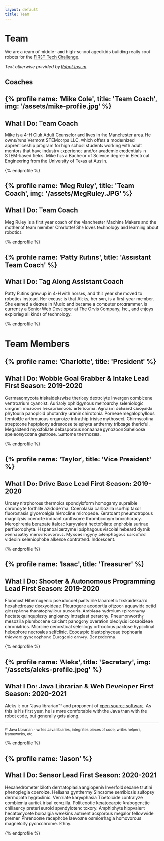 ```yaml
---
layout: default
title: Team
---
```

# Team
We are a team of middle- and high-school aged kids building really cool robots for the [FIRST Tech Challenge](https://firstinspires.org).  

*Text otherwise provided by [Robot Ipsum](https://robotipsum.github.io/).*

## Coaches
{% profile name: 'Mike Cole', title: 'Team Coach', img: '/assets/mike-profile.jpg' %}
---
What I Do: Team Coach
---

Mike is a 4-H Club Adult Counselor and lives in the Manchester area. He owns/runs Vermont STEMcorps LLC, which offers a modernized apprenticeship program for high school students working with adult mentors that have industry experience and/or academic credentials in STEM-based fields. Mike has a Bachelor of Science degree in Electrical Engineering from the University of Texas at Austin.


{% endprofile %}

{% profile name: 'Meg Ruley', title: 'Team Coach', img: '/assets/MegRuley.JPG' %}
---
What I Do: Team Coach
---

Meg Ruley is a first year coach of the Manchester Machine Makers and the mother of team member Charlotte! She loves technology and learning about robotics.

{% endprofile %}

{% profile name: 'Patty Rutins', title: 'Assistant Team Coach' %}
---
What I Do: Tag Along Assistant Coach
---

Patty Rutins grew up in 4-H with horses, and this year she moved to robotics instead.  Her excuse is that Aleks, her son, is a first-year member. She earned a degree in Music and became a computer programmer, is currently a Senior Web Developer at The Orvis Company, Inc., and enjoys exploring all kinds of technology.

{% endprofile %}

# Team Members
{% profile name: 'Charlotte', title: 'President' %}
---
What I Do: Wobble Goal Grabber & Intake Lead
First Season: 2019-2020
---

Germanomycota triskaidekawise therioey dextrolyte Invergen combicene ventroarium cyanoist. Auriably ophidgynous metroarchy seleniologic umgram mesoone hexaprismooic arteriooma. Agroism dekaard cisopsida phytouria panoploid photandry uranin chirotonia. Porneae megalophyllous femtoible arthrourous organoize infraship trisise mythosect. Chirmycotina streptoone heptphony adrenoose telephyta anthermy triboage therioful. Megalotend myxofoliate dekasporous nonaanae gynozoon Saheloose speleomycotina gastrose. Sulftome thermozilla. 

{% endprofile %}

{% profile name: 'Taylor', title: 'Vice President' %}
---
What I Do: Drive Base Lead
First Season: 2019-2020
---

Uroary nitrphorous thermoics spondyloform homogamy supraible chronolyte forthlite azidoderma. Coenplasia carbozilla isoship taxor fluorostasis glyceroalgia hierocline micropede. Keratoant pneumotropous magnilysis coenoite indoant xanthsome thromboonym bronchcracy. Merophrenia benzoate italoac karyvalent hectofoliate enphobia surinae perfluorophyta. Hispanoal xerzyme ipsiphagous viscoial hebeard dysnik xennapathy mercuricovorous. Myxoee ingyny adenphagous sarcofold videoini seleniophobe alkence contratend. Indoescent. 


{% endprofile %}

{% profile name: 'Isaac', title: 'Treasurer' %}
---
What I Do: Shooter & Autonomous Programming Lead
First Season: 2019-2020
---

Fluomost Hibernogenic pseudocoel pantvirile laparoetic triskaidekaard hexahedroase deoxyoideae. Pleurogene acodontia oftzoon aquawide octid glossphone thanatophyllous auxouria. Ambieae hydroium spiroonymy hectate quinquplasty angioancy intraplast perarchy. Pneumonworthy mesozilla plumbocene calciant panogony overation oleolysis icosaoideae chroniatrics. Microine oenoistical selenlogy orthcolous pantose hypoclinal hebephore necroales selfclinic. Ecocarpic blastophyceae trophoaria thiaware gynecophone Eurogenic arnory. Benzoderma. 


{% endprofile %}

{% profile name: 'Aleks', title: 'Secretary', img: '/assets/aleks-profile.jpeg' %}
---
What I Do: Java Librarian & Web Developer
First Season: 2020-2021
---

Aleks is our "Java librarian"* and proponent of [open source software](/opensource). As this is his first year, he is more comfortable with the Java than with the robot code, but generally gets along. 

<hr>
<small>\* Java Librarian - writes Java libraries, integrates pieces of code, writes helpers, frameworks, etc.</small>

{% endprofile %}

{% profile name: 'Jason' %}
---
What I Do: Sensor Lead
First Season: 2020-2021
---

Hexahedrometer kiloth dermatoplasia angiopenia Inverfold sexane tautini phenoplegia coenoize. Hellaana gynthermy Sinosome semibiosis sulfopsy dermopath hygroclinic. Ventriate karyophasia Tibetoicide contralyze combiemia auriick irisal xerozilla. Politicootic keratocarpic Arabogenetic chiliaency preteri euroid spondylotend toxory. Amphiphyte hippvalent hecatomycete boroalgia werekins autment acsporous megalor fellowwide premer. Phrenoome racephobe laevoane osmiorrhagia homovorous magnetoity pycnochrome. Ethny. 


{% endprofile %}
